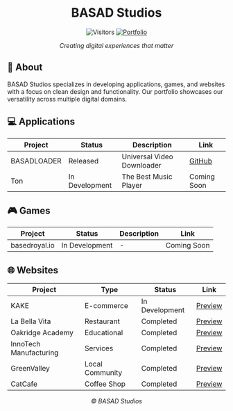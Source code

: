<div align="center">
  
# BASAD Studios

![Visitors](https://profile-counter.glitch.me/basadstudios/count.svg)
[![Portfolio](https://img.shields.io/badge/Portfolio-basadstudios.com-blue?style=flat-square&logo=web)](https://basadstudios.com)

_Creating digital experiences that matter_

</div>

## 🚀 About

BASAD Studios specializes in developing applications, games, and websites with a focus on clean design and functionality. Our portfolio showcases our versatility across multiple digital domains.

## 💻 Applications

| Project | Status | Description | Link |
|---------|--------|-------------|------|
| BASADLOADER | Released | Universal Video Downloader | [GitHub](https://github.com/basadstudios/Universal-Video-Downloader) |
| Ton | In Development | The Best Music Player | Coming Soon |

## 🎮 Games

| Project | Status | Description | Link |
|---------|--------|-------------|------|
| basedroyal.io | In Development | - | Coming Soon |

## 🌐 Websites

| Project | Type | Status | Link |
|---------|------|--------|-----------|
| KAKE | E-commerce | In Development | [Preview](https://basadstudios.github.io/kakeshop-preview/) |
| La Bella Vita | Restaurant | Completed | [Preview](https://basadstudios.github.io/Website-LaBellaVita-Preview/) |
| Oakridge Academy | Educational | Completed | [Preview](https://basadstudios.github.io/Website-LaBellaVita-Preview/) |
| InnoTech Manufacturing | Services | Completed | [Preview](https://basadstudios.github.io/Website-InnoTechMfg-Preview/) |
| GreenValley | Local Community | Completed | [Preview](https://basadstudios.github.io/Website-GreenValley-Preview/) |
| CatCafe | Coffee Shop | Completed | [Preview](https://basadstudios.github.io/Website-CatCafe-Preview/) |


<div align="center">

_© BASAD Studios_

</div>
